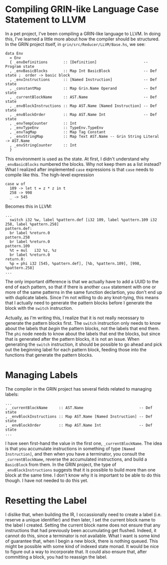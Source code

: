 # Compiling GRIN-like Language Case Statement to LLVM

In a pet project, I've been compiling a GRIN-like language to LLVM. In doing
this, I've learned a little more about how the compiler should be structured.
In the GRIN project itself, in `grin/src/Reducer/LLVM/Base.hs`, we see:

    data Env
      = Env
      { _envDefinitions       :: [Definition]                     -- Program state
      , _envBasicBlocks       :: Map Int BasicBlock               -- Def state ;  order -> basic block
      , _envInstructions      :: [Named Instruction]              -- Def state
      , _constantMap          :: Map Grin.Name Operand            -- Def state
      , _currentBlockName     :: AST.Name                         -- Def state
      , _envBlockInstructions :: Map AST.Name [Named Instruction] -- Def state
      , _envBlockOrder        :: Map AST.Name Int                 -- Def state
      , _envTempCounter       :: Int
      , _envTypeEnv           :: TypeEnv.TypeEnv
      , _envTagMap            :: Map Tag Constant
      , _envStringMap         :: Map Text AST.Name -- Grin String Literal -> AST.Name
      , _envStringCounter     :: Int
      }

This environment is used as the state. At first, I didn't understand why
`_envBasicBlocks` numbered the blocks. Why not keep them as a list instead?
What I realized after implemented `case` expressions is that `case` needs to
compile like this. The high-level expression

    case w of
      109 -> let t = z * z in t
      258 -> 998
      _ -> 545

Becomes this in LLVM:

    ...
      switch i32 %w, label %pattern.def [i32 109, label %pattern.109 i32 258, label %pattern.258]
    pattern.def:
      br label %return.0
    pattern.258
      br label %return.0
    pattern.109
      %t = mul   i32 %z, %z
      br label %return.0
    return.0:
      %p = phi i32 [545, %pattern.def], [%b, %pattern.109], [998, %pattern.258]
    ...

The only important difference is that we actually have to add a UUID to the
end of each pattern, so that if there is another `case` statement with one or
more of the same patterns in the same function declartion, you don't end
up with duplicate labels. Since I'm not willing to do any knot-tying, this
means that I actually need to generate the pattern blocks before I generate
the block with the `switch` instruction.

Actually, as I'm writing this, I realize that it is not really necessary to
generate the pattern blocks first. The `switch` instruction only needs to
know about the labels that *begin* the pattern blocks, not the labels that
end them. The `phi` node needs to know about the labels that end the blocks,
but since that is generated after the pattern blocks, it is not an issue.
When generating the `switch` instruction, it should be possible to go ahead
and pick out the beginning label for each pattern block, feeding those into
the functions that generate the pattern blocks.

# Managing Labels

The compiler in the GRIN project has several fields related to managing labels:

    ...
    , _currentBlockName     :: AST.Name                         -- Def state
    , _envBlockInstructions :: Map AST.Name [Named Instruction] -- Def state
    , _envBlockOrder        :: Map AST.Name Int                 -- Def state
    ...

I have seen first-hand the value in the first one, `_currentBlockName`. The
idea is that you accumulate instructions in something of type
`[Named Instruction]`, and then when you have a terminator, you consult the
`_currentBlockName`, reverse the accumulated instructions, and build a
`BasicBlock` from them. In the GRIN project, the type of `_envBlockInstructions`
suggests that it is possible to build more than one block at the same time.
I don't know why it is important to be able to do this though. I have not
needed to do this yet.

# Resetting the Label

I dislike that, when building the IR, I occassionally need to create a label
(i.e. reserve a unique identifier) and then later, I set the current block
name to the label I created. Setting the current block name does not ensure
that any instructions that had previously been accumulating get flushed.
Indeed, it cannot do this, since a terminator is not available. What I
want is some kind of guarantee that, when I begin a new block, there is
nothing queued. This might be possible with some kind of indexed state
monad. It would be nice to figure out a way to incorporate that. It
could also ensure that, after committing a block, you had to reassign
the label.
